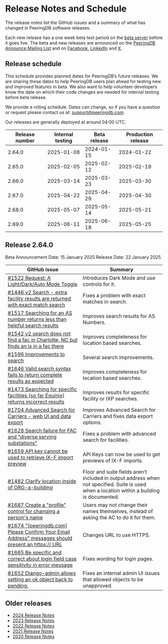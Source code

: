 # Release Notes and Schedule

The release notes list the GitHub issues and a summary of what has changed in PeeringDB software releases.

Each new release has a one week beta test period on the [beta server](https://beta.peeringdb.com/) before it goes live.  The beta and new releases are announced on the [PeeringDB Announce Mailing List](https://lists.peeringdb.com/cgi-bin/mailman/listinfo/pdb-announce) and on [Facebook](https://www.facebook.com/peeringdb), [LinkedIn](https://www.linkedin.com/company/peeringdb) and [X](https://twitter.com/PeeringDB).

## Release schedule

This schedule provides planned dates for PeeringDB’s future releases. We are sharing these dates to help PeeringDB users plan ahead for testing new and improved features in beta. We also want to help volunteer developers know the date on which their code changes are needed for internal testing before beta release.

We provide a rolling schedule. Dates can change, so if you have a question or request please contact us at: [support@peeringdb.com](mailto:support@peeringdb.com).

Our releases are generally deployed at around 04:00 UTC.

| **Release number** | **Internal testing** | **Beta release** | **Production release** |
| -------------- | ---------------- | ------------ | ------------------ |
| 2.64.0 | 2025-01-08 | 2024-01-15 | 2024-01-22 |
| 2.65.0 | 2025-02-05 | 2025-02-12 | 2025-02-19 |
| 2.66.0 | 2025-03-14 | 2025-03-23 | 2025-03-30 |
| 2.67.0 | 2025-04-22 | 2025-04-29 | 2025-04-30 |
| 2.68.0 | 2025-05-07 | 2025-05-14 | 2025-05-21 |
| 2.69.0 | 2025-06-11 | 2025-06-18 | 2025-05-25 |

## Release 2.64.0

Beta Announcement Date: 15 January 2025
Release Date: 22 January 2025

| **GitHub issue** | **Summary** |
| ----------------- | ----------- |
| [#1522 Request: A Light/Dark/Auto Mode Toggle](https://github.com/peeringdb/peeringdb/issues/1522) | Introduces Dark Mode and use controls for it.|
| [#1446 v2 Search - extra facility results are returned with exact match search](https://github.com/peeringdb/peeringdb/issues/1446) | Fixes a problem with exact matches in search.|
| [#1517 Searching for an AS number returns less than helpful search results](https://github.com/peeringdb/peeringdb/issues/1517) | Improves search results for AS Numbers.|
| [#1542 v2 search does not find a fac in Charlotte, NC but finds an ix in a fac there](https://github.com/peeringdb/peeringdb/issues/1542) | Improves completeness for location based searches.|
| [#1596 Improvements to search](https://github.com/peeringdb/peeringdb/issues/1596) | Several search improvements.|
| [#1646 Valid search syntax fails to return complete results as expected](https://github.com/peeringdb/peeringdb/issues/1646) | Improves completeness for location based searches.|
| [#1473 Searching for specific facilities (so far Equinix) returns incorrect results](https://github.com/peeringdb/peeringdb/issues/1473) | Improves results for specific facility or IXP searches.|
| [#1704 Advanced Search for Carriers - web UI and data export ](https://github.com/peeringdb/peeringdb/issues/1704) | Improves Advanced Search for Carriers and fixes data export options.|
| [#1628 Search failure for FAC and "diverse serving substations"](https://github.com/peeringdb/peeringdb/issues/1628) | Fixes a problem with advanced search for facilities.|
| [#1659 API key cannot be used to retrieve IX-F import preview](https://github.com/peeringdb/peeringdb/issues/1659) | API Keys can now be used to get previews of IX-F imports.|
| [#1482 Clarify location inside of ORG-a-building](https://github.com/peeringdb/peeringdb/issues/1482) | Floor and suite fields aren't included in output address when not specified. Suite is used when a location within a building is documented.|
| [#1687 Create a "profile" control for changing a person's name](https://github.com/peeringdb/peeringdb/issues/1687) | Users may not change their names themselves, instead of asking the AC to do it for them.|
| [#1674 "[peeringdb.com] Please Confirm Your Email Address" messages should present an https:// URL](https://github.com/peeringdb/peeringdb/issues/1674) | Changes URL to use HTTPS.|
| [#1665 Be specific and correct about login field case sensitivity in error message](https://github.com/peeringdb/peeringdb/issues/1665) | Fixes wording for login pages.|
| [#1652 Django-admin allows setting an ok object back to pending.](https://github.com/peeringdb/peeringdb/issues/1652) | Fixes an internal admin UI issues that allowed objects to be unapproved.|

## Older releases

* [2024 Release Notes](/release_notes/release_notes_2024/)
* [2023 Release Notes](/release_notes/release_notes_2023/)
* [2022 Release Notes](/release_notes/release_notes_2022/)
* [2021 Release Notes](/release_notes/release_notes_2021/)
* [2020 Release Notes](/release_notes/release_notes_2020/)
